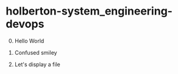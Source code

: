 # holberton-system_engineering-devops

0. Hello World

1. Confused smiley

2. Let's display a file

